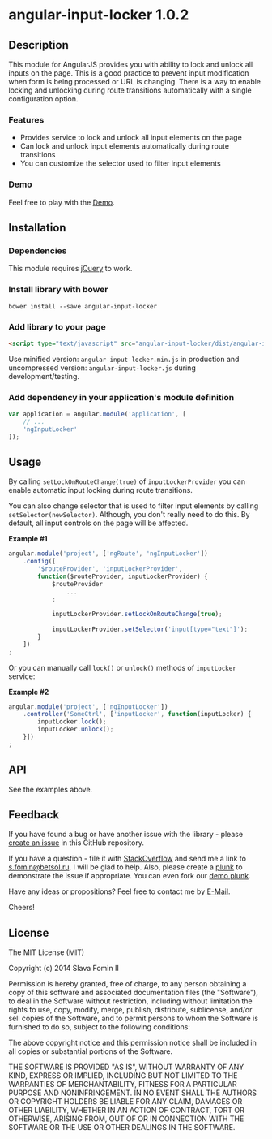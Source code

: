 # angular-input-locker 1.0.2

## Description

This module for AngularJS provides you with ability to lock and unlock all inputs on the page.
This is a good practice to prevent input modification when form is being processed or URL is changing.
There is a way to enable locking and unlocking during route transitions automatically with a single configuration option.

### Features

- Provides service to lock and unlock all input elements on the page
- Can lock and unlock input elements automatically during route transitions
- You can customize the selector used to filter input elements

### Demo

Feel free to play with the [Demo][demo].

## Installation

### Dependencies

This module requires [jQuery][jquery] to work.

### Install library with bower

`bower install --save angular-input-locker`

### Add library to your page

``` html
<script type="text/javascript" src="angular-input-locker/dist/angular-input-locker.js"></script>
```

Use minified version: `angular-input-locker.min.js` in production
and uncompressed version: `angular-input-locker.js` during development/testing.

### Add dependency in your application's module definition

``` javascript
var application = angular.module('application', [
    // ...
    'ngInputLocker'
]);
```

## Usage

By calling `setLockOnRouteChange(true)` of `inputLockerProvider` you can enable automatic input locking during route transitions.

You can also change selector that is used to filter input elements by calling `setSelector(newSelector)`.
Although, you don't really need to do this.
By default, all input controls on the page will be affected.

**Example #1**

```javascript
angular.module('project', ['ngRoute', 'ngInputLocker'])
    .config([
        '$routeProvider', 'inputLockerProvider',
        function($routeProvider, inputLockerProvider) {
            $routeProvider
                ...
            ;
            
            inputLockerProvider.setLockOnRouteChange(true);
            
            inputLockerProvider.setSelector('input[type="text"]');
        }
    ])
;
```

Or you can manually call `lock()` or `unlock()` methods of `inputLocker` service:

**Example #2**

```javascript
angular.module('project', ['ngInputLocker'])
    .controller('SomeCtrl', ['inputLocker', function(inputLocker) {
        inputLocker.lock();
        inputLocker.unlock();
    }])
;
```

## API

See the examples above.

## Feedback

If you have found a bug or have another issue with the library - please [create an issue][new-issue]
in this GitHub repository.

If you have a question - file it with [StackOverflow][so-ask] and send me a
link to [s.fomin@betsol.ru][email]. I will be glad to help.
Also, please create a [plunk][plunker] to demonstrate the issue if appropriate.
You can even fork our [demo plunk][demo].

Have any ideas or propositions? Feel free to contact me by [E-Mail][email].

Cheers!

## License

The MIT License (MIT)

Copyright (c) 2014 Slava Fomin II

Permission is hereby granted, free of charge, to any person obtaining a copy
of this software and associated documentation files (the "Software"), to deal
in the Software without restriction, including without limitation the rights
to use, copy, modify, merge, publish, distribute, sublicense, and/or sell
copies of the Software, and to permit persons to whom the Software is
furnished to do so, subject to the following conditions:

The above copyright notice and this permission notice shall be included in
all copies or substantial portions of the Software.

THE SOFTWARE IS PROVIDED "AS IS", WITHOUT WARRANTY OF ANY KIND, EXPRESS OR
IMPLIED, INCLUDING BUT NOT LIMITED TO THE WARRANTIES OF MERCHANTABILITY,
FITNESS FOR A PARTICULAR PURPOSE AND NONINFRINGEMENT. IN NO EVENT SHALL THE
AUTHORS OR COPYRIGHT HOLDERS BE LIABLE FOR ANY CLAIM, DAMAGES OR OTHER
LIABILITY, WHETHER IN AN ACTION OF CONTRACT, TORT OR OTHERWISE, ARISING FROM,
OUT OF OR IN CONNECTION WITH THE SOFTWARE OR THE USE OR OTHER DEALINGS IN
THE SOFTWARE.

[so-ask]: http://stackoverflow.com/questions/ask?tags=angularjs,javascript
[email]: mailto:s.fomin@betsol.ru
[plunker]: http://plnkr.co/
[new-issue]: https://github.com/betsol/angular-input-locker/issues/new
[jquery]: http://jquery.com/
[demo]: http://plnkr.co/edit/Ox4Lo5aDmqlckVt1wZZQ?p=preview
